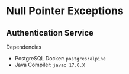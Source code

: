 # Null Pointer Exceptions

## Authentication Service

Dependencies
* PostgreSQL Docker: `postgres:alpine`
* Java Compiler: `javac 17.0.X`
